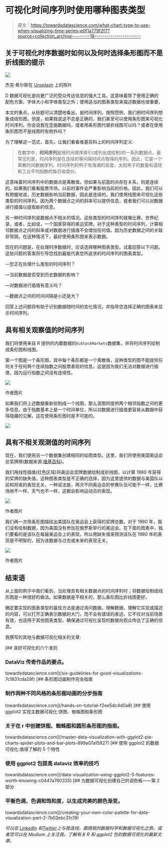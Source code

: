 # 可视化时间序列时使用哪种图表类型

> 原文：<https://towardsdatascience.com/what-chart-type-to-use-when-visualizing-time-series-e0f1a779f2f7?source=collection_archive---------18----------------------->

## 关于可视化时序数据时如何以及何时选择条形图而不是折线图的提示

![](img/b98cbb1e194c11c2b4074e81e240e2bc.png)

杰克·希尔斯在 [Unsplash](https://unsplash.com?utm_source=medium&utm_medium=referral) 上的照片

D 数据可视化是向更广泛的受众传达信息的强大工具。这意味着除了使用正确的配色方案、字体大小和字体类型之外；使用适当的图表类型来描述数据也很重要。

本文的重点，从标题可以清楚地看出，是时间序列。按照惯例，我们把时间序列想象成线形图。但是，如果我说这不总是正确的，我们甚至可以使用条形图来可视化时间序列。你会说我在歪曲数据吗，或者用条形图代替折线图可以吗？或者在使用条形图而不是线图时有例外吗？

为了理解这一范式，首先，让我们看看维基百科上的时间序列定义:

> 在数学中，**时间序列**是按时间顺序索引(或列出或绘制)的一系列数据点。最常见的是，时间序列是在连续的等间隔时间点取得的序列。因此，它是一个离散时间数据序列。时间序列的例子有海潮的高度、太阳黑子的数量和道琼斯工业平均指数的每日收盘价。

这意味着时间序列中的数据点是离散值，但如果与前面的点存在关系，则是连续的。如果我们看看股票市场，以前的事件会严重影响当前的价格。因此，我们可以有把握地说，历史数据影响当前数据，因此是连续的。我们使用线图来可视化这些类型的时间序列。因为两个数据点之间的斜率可以提供信息，或者我们可以对数据进行插值以提取新的信息。

另一种时间序列是数据点不相关的情况。这些类型的时间序列就像比赛，世界纪录，或者，比如说，一个国家获得的奥运奖牌。对于这种类型的时间序列，计算相邻数据点之间的斜率或对数据进行插值不会增加任何值。因为历史数据之间的关联非常弱。在这种情况下，最好使用条形图来表示数据。

现在的问题是，在处理时序数据时，应该选择哪种图表类型。试着回答以下问题。这些问题的答案将引导您找到最能代表您所追求的时间序列的图表类型。

—您正在处理什么类型的时间序列？

—当前数据是否受到历史数据的影响？

—对数据进行插值有意义吗？

—数据点之间的时间间隔是小还是大？

回答上述问题将有助于识别数据随时间的变化情况，并指导您选择正确的图表来显示时间序列。

## 具有相关观察值的时间序列

我们将使用来自 R 提供的内置数据的`EuStockMarkets`数据集，并将时间序列绘制成条形图和线图。

第一个图是一个条形图，其中每个条形都是一个离散值，这种类型的图不能提供任何关于任何两个连续指数之间股票表现的信息。这是因为我们无法对数据进行插值，因为运行指数之间没有连续性。

![](img/bbb46a5edbbab59739defafc36b82a4e.png)

作者图片

如果我们将上述数据重新绘制成一个线图，那么该图将提供两个相邻指数之间的更多信息。由于指数基本上是一个时间单位，所以对数据进行插值更容易从数据中获得隐藏的见解，这在使用条形图时是不可能的。

![](img/2205041c83c24c240a0a5228552c350c.png)

## 具有不相关观测值的时间序列

现在，我们使用另一个数据集创建相同的绘图类型。这里，我们将使用美国奥运会总奖牌榜(数据来源:[维基百科](https://en.wikipedia.org/wiki/United_States_at_the_Olympics))。

我们用线性插值(红色区域)将奥运会奖牌数据绘制成折线图，以计算 1980 年获得的奖牌的缺失值。这种图表类型是不正确的选择，因为这里提供的数据与美国队以前和将来的表现无关。一种说法是，两次不同奥运会的参赛队伍可能不一样，比赛场地不一样，天气也不一样，这都会影响运动员的表现。

![](img/dc9cf04e3d4e1cc266a05a1b4e060369.png)

作者图片

我们再一次用条形图描绘出美国队在奥运会上获得的奖牌总数。对于 1980 年，我们没有绘制数据，因为美国没有参加在俄罗斯举行的奥运会。在下面的图表中，我们要看的是该队在每届奥运会上的表现，所以用缺失值来预测该队在 1980 年的表现是不明智的，因为该数据与过去或未来的表现无关。

![](img/ff8cf17274787088df89bd5fb7c3b4b3.png)

作者图片

## 结束语

从上面的例子中我们看到，当处理具有相关数据点的时间序列时；将数据绘制成线形图是一种很好的做法。如果数据是不相关的，那么条形图比折线图更好。

确定要实现的图表类型的最佳方法是通过询问数据。理解数据，理解它实现或描述的内容，可以打开正确表示数据的大门，而不会有错误的表述。它不仅对当前场景有效，也适用于其他图表类型。确保通过可视化呈现的数据向观众传达了正确的信息。

我撰写的其他与数据可视化相关的文章:

[](/six-guidelines-for-good-visualizations-7c1831cda29f) [## 良好可视化的六个准则

### DataViz 传奇作品的要点。

towardsdatascience.com](/six-guidelines-for-good-visualizations-7c1831cda29f) [](/hands-on-tutorial-f2ee5dc4d0a8) [## 条形图动画制作完全指南

### 制作两种不同风格的条形图动画的分步指南

towardsdatascience.com](/hands-on-tutorial-f2ee5dc4d0a8) [](/master-data-visualization-with-ggplot2-pie-charts-spider-plots-and-bar-plots-899a07a15827) [## 使用 ggplot2 实现主数据可视化:饼图、蜘蛛图和条形图

### 关于在 r 中创建饼图、蜘蛛图和圆形条形图的指南。

towardsdatascience.com](/master-data-visualization-with-ggplot2-pie-charts-spider-plots-and-bar-plots-899a07a15827) [](/data-visualization-using-ggplot2-5-features-worth-knowing-c0447a760335) [## 使用 ggplot2 的数据可视化:值得了解的 5 个特性

### 使用 ggplot2 包提高 dataviz 效率的技巧

towardsdatascience.com](/data-visualization-using-ggplot2-5-features-worth-knowing-c0447a760335) [](/creating-your-own-color-palette-for-data-visualization-part-2-7b02ebc31c19) [## 为数据可视化创建自己的调色板——第 2 部分

### 平衡色调、色调和饱和度，以生成完美的颜色渐变。

towardsdatascience.com](/creating-your-own-color-palette-for-data-visualization-part-2-7b02ebc31c19) 

*可以在* [*LinkedIn*](https://www.linkedin.com/in/abhinav-malasi/) *和*[*Twitter*](https://twitter.com/malasi_abhinav)*上与我连线，跟随我的数据科学和数据可视化之旅。或者您可以在 Medium 上关注我，了解有关 R 和 ggplot2 包的数据可视化的最新文章。*